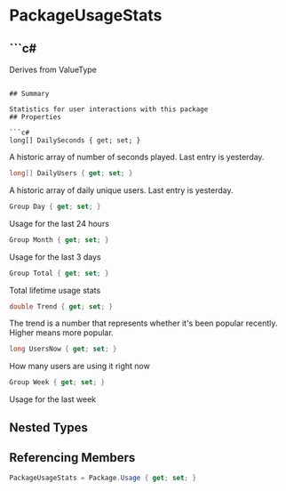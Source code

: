 # PackageUsageStats

## ```c#
Derives from ValueType
```

## Summary

Statistics for user interactions with this package
## Properties

```c#
long[] DailySeconds { get; set; } 
```
A historic array of number of seconds played. Last entry is yesterday.
```c#
long[] DailyUsers { get; set; } 
```
A historic array of daily unique users. Last entry is yesterday.
```c#
Group Day { get; set; } 
```
Usage for the last 24 hours
```c#
Group Month { get; set; } 
```
Usage for the last 3 days
```c#
Group Total { get; set; } 
```
Total lifetime usage stats
```c#
double Trend { get; set; } 
```
The trend is a number that represents whether it's been popular recently. Higher means more popular.
```c#
long UsersNow { get; set; } 
```
How many users are using it right now
```c#
Group Week { get; set; } 
```
Usage for the last week
## Nested Types

## Referencing Members

```c#
PackageUsageStats = Package.Usage { get; set; } 
```
